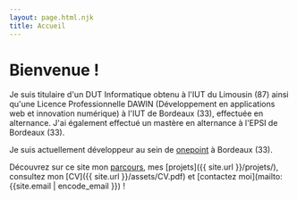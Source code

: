 ```yaml
---
layout: page.html.njk
title: Accueil
---
```


# Bienvenue !

Je suis titulaire d'un DUT Informatique obtenu à l'IUT du Limousin (87) ainsi qu'une Licence Professionnelle DAWIN (Développement en applications web et innovation numérique) à l'IUT de Bordeaux (33), effectuée en alternance. J'ai également effectué un mastère en alternance à l'EPSI de Bordeaux (33).

Je suis actuellement développeur au sein de [onepoint](https://groupeonepoint.com) à Bordeaux (33).

Découvrez sur ce site mon [parcours]({{site.url}}/formations/), mes [projets]({{ site.url }}/projets/), consultez mon [CV]({{ site.url }}/assets/CV.pdf) et [contactez moi](mailto:{{site.email | encode_email }}) !